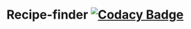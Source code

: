 # Recipe-finder [![Codacy Badge](https://api.codacy.com/project/badge/Grade/ca2a43978cfb4fd083c55bdb1e6be624)](https://www.codacy.com/manual/prasanna1157/Recipe-finder?utm_source=github.com&amp;utm_medium=referral&amp;utm_content=prasanna1157/Recipe-finder&amp;utm_campaign=Badge_Grade)

